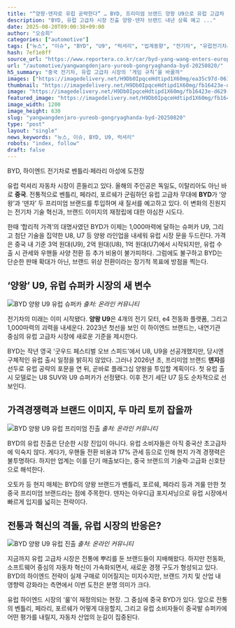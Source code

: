 ```yaml
---
title: "“양왕·덴자로 유럽 공략한다” … BYD, 프리미엄 브랜드 양왕 U9으로 유럽 고급차 시장 ‘저격’"
description: "BYD, 유럽 고급차 시장 진출 양왕·덴자 브랜드 내년 상륙 예고 ..."
date: 2025-08-20T09:00:38+09:00
author: "오승희"
categories: ["automotive"]
tags: ["뉴스", "이슈", "BYD", "U9", "럭셔리", "업계동향", "전기차", "유럽전기차시장", "중국자동차브랜드"]
hash: 7ef1e8ff
source_url: "https://www.reportera.co.kr/car/byd-yang-wang-enters-europe/"
url: "/automotive/yangwangdenjaro-yureob-gongryaghanda-byd-20250820/"
h5_summary: "중국 전기차, 유럽 고급차 시장의 ‘게임 규칙’을 바꿀까"
images: ["https://imagedelivery.net/H9Db0IpqceHdtipd1X60mg/ea35c97d-0611-40d8-2818-6ff25ba76d00/public", "https://imagedelivery.net/H9Db0IpqceHdtipd1X60mg/17809f58-d5ac-4c6d-7243-55aa46324400/public", "https://imagedelivery.net/H9Db0IpqceHdtipd1X60mg/4a4515d7-a94a-4d2a-abd8-4f6f21079600/public", "https://imagedelivery.net/H9Db0IpqceHdtipd1X60mg/fb16423e-d629-49e5-f137-c2b773cb9400/public"]
thumbnail: "https://imagedelivery.net/H9Db0IpqceHdtipd1X60mg/fb16423e-d629-49e5-f137-c2b773cb9400/public"
image: "https://imagedelivery.net/H9Db0IpqceHdtipd1X60mg/fb16423e-d629-49e5-f137-c2b773cb9400/public"
featured_image: "https://imagedelivery.net/H9Db0IpqceHdtipd1X60mg/fb16423e-d629-49e5-f137-c2b773cb9400/public"
image_width: 1200
image_height: 630
slug: "yangwangdenjaro-yureob-gongryaghanda-byd-20250820"
type: "post"
layout: "single"
news_keywords: "뉴스, 이슈, BYD, U9, 럭셔리"
robots: "index, follow"
draft: false
---
```


BYD, 하이엔드 전기차로 벤틀리·페라리 아성에 도전장

유럽 럭셔리 자동차 시장이 흔들리고 있다. 올해의 주인공은 독일도, 이탈리아도 아닌 바로 **중국**. 전통적으로 벤틀리, 페라리, 포르쉐가 군림하던 유럽 고급차 무대에 **BYD**가 ‘양왕’과 ‘덴자’ 두 프리미엄 브랜드를 투입하며 새 질서를 예고하고 있다. 이 변화의 진원지는 전기차 기술 혁신과, 브랜드 이미지의 재정립에 대한 야심찬 시도다.

한때 ‘합리적 가격’의 대명사였던 BYD가 이제는 1,000마력에 달하는 슈퍼카 U9, 그리고 첨단 기술을 집약한 U8, U7 등 양왕 라인업을 내세워 유럽 시장 문을 두드린다. 가격은 중국 내 기준 3억 원대(U9), 2억 원대(U8), 1억 원대(U7)에서 시작되지만, 유럽 수출 시 관세와 우핸들 사양 전환 등 추가 비용이 불가피하다. 그럼에도 불구하고 BYD는 단순한 판매 확대가 아닌, 브랜드 위상 전환이라는 장기적 목표에 방점을 찍는다.

## ‘양왕’ U9, 유럽 슈퍼카 시장의 새 변수

![BYD 양왕 U9 유럽 슈퍼카](https://imagedelivery.net/H9Db0IpqceHdtipd1X60mg/ea35c97d-0611-40d8-2818-6ff25ba76d00/public)
*출처: 온라인 커뮤니티*


전기차의 미래는 이미 시작됐다. **양왕 U9**은 4개의 전기 모터, e4 전동화 플랫폼, 그리고 1,000마력의 괴력을 내세운다. 2023년 첫선을 보인 이 하이엔드 브랜드는, 내연기관 중심의 유럽 고급차 시장에 새로운 기준을 제시한다.

BYD는 작년 영국 ‘굿우드 페스티벌 오브 스피드’에서 U8, U9을 선공개했지만, 당시엔 구체적인 유럽 출시 일정을 밝히지 않았다. 그러나 2026년 초, 프리미엄 브랜드 **덴자**를 선두로 유럽 공략의 포문을 연 뒤, 곧바로 플래그십 양왕을 투입할 계획이다. 첫 유럽 출시 모델로는 U8 SUV와 U9 슈퍼카가 선정됐다. 이후 전기 세단 U7 등도 순차적으로 선보인다.

## 가격경쟁력과 브랜드 이미지, 두 마리 토끼 잡을까

![BYD 양왕 U9 유럽 프리미엄 진출](https://imagedelivery.net/H9Db0IpqceHdtipd1X60mg/4a4515d7-a94a-4d2a-abd8-4f6f21079600/public)
*출처: 온라인 커뮤니티*


BYD의 유럽 진출은 단순한 시장 진입이 아니다. 유럽 소비자들은 아직 중국산 초고급차에 익숙지 않다. 게다가, 우핸들 전환 비용과 17% 관세 등으로 인해 현지 가격 경쟁력은 불투명하다. 하지만 업계는 이를 단기 매출보다는, 중국 브랜드의 기술력·고급화 신호탄으로 해석한다.

오토카 등 현지 매체는 BYD의 양왕 브랜드가 벤틀리, 포르쉐, 페라리 등과 겨룰 만한 첫 중국 프리미엄 브랜드라는 점에 주목한다. 덴자는 아우디급 포지셔닝으로 유럽 시장에서 빠르게 입지를 넓히는 전략이다.

## 전통과 혁신의 격돌, 유럽 시장의 반응은?

![BYD 양왕 U9 유럽 진출](https://imagedelivery.net/H9Db0IpqceHdtipd1X60mg/17809f58-d5ac-4c6d-7243-55aa46324400/public)
*출처: 온라인 커뮤니티*


지금까지 유럽 고급차 시장은 전통에 뿌리를 둔 브랜드들이 지배해왔다. 하지만 전동화, 소프트웨어 중심의 자동차 혁신이 가속화되면서, 새로운 경쟁 구도가 형성되고 있다. BYD의 하이엔드 전략이 실제 구매로 이어질지는 미지수지만, 브랜드 가치 및 산업 내 영향력 강화라는 측면에서 이번 도전은 분명 의미가 크다.

유럽 하이엔드 시장의 ‘룰’이 재정의되는 현장. 그 중심에 중국 BYD가 있다. 앞으로 전통의 벤틀리, 페라리, 포르쉐가 어떻게 대응할지, 그리고 유럽 소비자들이 중국발 슈퍼카에 어떤 평가를 내릴지, 자동차 산업의 눈길이 집중된다.
